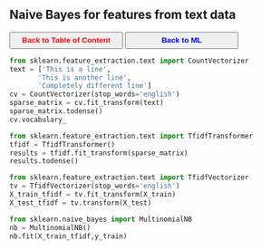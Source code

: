 ## Naive Bayes for features from text data

<a><button name="button" style = "color:red;width:200px;height:30px;cursor:pointer" onclick="window.location.href='https://reynier0611.github.io';">**Back to Table of Content**</button></a> <a><button name="button" style = "color:blue;width:200px;height:30px;cursor:pointer" onclick="window.location.href='https://reynier0611.github.io/ml/ml.html';">**Back to ML**</button></a>

```python
from sklearn.feature_extraction.text import CountVectorizer
text = ['This is a line',
       'This is another line',
       'Completely different line']
cv = CountVectorizer(stop_words='english')
sparse_matrix = cv.fit_transform(text)
sparse_matrix.todense()
cv.vocabulary_

from sklearn.feature_extraction.text import TfidfTransformer
tfidf = TfidfTransformer()
results = tfidf.fit_transform(sparse_matrix)
results.todense()

from sklearn.feature_extraction.text import TfidfVectorizer
tv = TfidfVectorizer(stop_words='english')
X_train_tfidf = tv.fit_transform(X_train)
X_test_tfidf = tv.transform(X_test)

from sklearn.naive_bayes import MultinomialNB
nb = MultinomialNB()
nb.fit(X_train_tfidf,y_train)
```